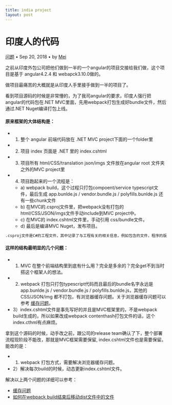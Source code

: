 ```yaml
---
title: india project
layout: post
---
```


# 印度人的代码
<div class="title-meta">
    <span><a class="github-link" href="/2018/09/24/webpack.html">问题</a></span>
    <span class="title-bullet">•</span>
    <span>Sep 20, 2018</span>
    <span class="title-bullet">•</span>
    <span>by <a class="github-link" href="http://github.com/limeii">Mei</a></span>
</div>

之前从印度外包公司把他们做到一半的一个angular的项目交接给我们做，这个项目是基于 angular4.2.4 和 webapck3.10.0做的。

做项目最痛苦的大概就是从印度人手里接手做到一半的项目了。

看到项目源码的时候是非常懵的，为了我司angular的要求，印度人强行把angular的代码包在.NET MVC里面，先用webpack打包生成好bundle文件，然后通过.NET Nuget编译打包上线。

#### 原来框架的大体结构是：

- 1) 整个 angular 前端代码放在 .NET MVC project下面的一个folder里
- 2) 项目 index 页面是 .NET 里的 index.cshtml
- 3) 项目所有 html/CSS/translation json/imgs 文件放在angular root 文件夹之外的MVC project里
- 4) 项目跑起来的一个流程是：
    - a) webpack build，这个过程只打包compoent/service typescript文件，最后生成 app.bunlde.js / vendor.bundle.js / polyfills.bunlde.js 还有一些chunk文件
    - b) 在MVC的.csproj文件里，把webpack没有打包的 html/CSS/JSON/imgs文件手动include到MVC project中。
    - c) 在MVC的 index.cshtml文件里，手动引用 css/bundle文件。
    - d) 最后是编译MVC Nuget，发布项目。



```html
.csproj文件是C#的工程文件，其中记录了与工程有关的相关信息，例如包含的文件，程序的版本，所生成的文件的类型和位置的信息等
```


#### 这样的结构最明显的几个问题：
- 1) MVC 在整个前端结构里到底有什么用？完全是多余的？完全get不到当时搭这个框架人的想法。
- 2) webpack 打包只打包typescript代码而且最后的bundle名字永远是 app.bunlde.js / vendor.bundle.js / polyfills.bunlde.js，其他的CSS/JSON/img 都不打包，有浏览器缓存问题。关于浏览器缓存问题可以参考 [缓存问题](https://limeii.github.io/2018/09/21/issues-cache-busting.html)。
- 3）index.cshtml文件是事先写好的并且是MVC框架里的，不是webpack build生成的，所以如果改成webpack contenthash打包文件的话，这个index.cthml有点麻烦。



拿到这个源码的时候，动手改之前，跟公司的release team确认了下，整个部署流程现阶段不能改，那就是MVC框架需要保留, index.cshtml文件也是需要保留。
能改的是：
- 1) webpack 打包方式，需要解决浏览器缓存问题。
- 2）解决每次build的时候，动态更新index.cshtml文件。

解决以上两个问题的详细可以参考：
- [缓存问题](https://limeii.github.io/2018/09/21/issues-cache-busting.html)
- [如何在webpack build结束后移动dist文件中的文件](https://limeii.github.io/2018/09/27/issues-webpack-file-management.html)

